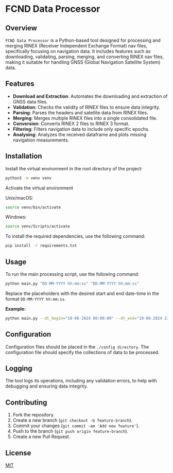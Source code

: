 # FCND Data Processor

## Overview

`FCND Data Processor` is a Python-based tool designed for processing and merging RINEX (Receiver Independent Exchange Format) nav files, specifically focusing on navigation data. It includes features such as downloading, validating, parsing, merging, and converting RINEX nav files, making it suitable for handling GNSS (Global Navigation Satellite System) data.

## Features

- **Download and Extraction**: Automates the downloading and extraction of GNSS data files.
- **Validation**: Checks the validity of RINEX files to ensure data integrity.
- **Parsing**: Parses the headers and satellite data from RINEX files.
- **Merging**: Merges multiple RINEX files into a single consolidated file.
- **Conversion**: Converts RINEX 2 files to RINEX 3 format.
- **Filtering**: Filters navigation data to include only specific epochs.
- **Analysing**: Analyzes the received dataframe and plots missing navigation measurements.

## Installation

Install the virtual environment in the root directory of the project:
```bash
python3 -m venv venv 
```

Activate the virtual environment

Unix/macOS:
```bash
source venv/bin/activate
```

Windows:
```bash
source venv/Scripts/activate
```

To install the required dependencies, use the following command:

```bash
pip install -r requirements.txt
```

## Usage

To run the main processing script, use the following command:
```bash
python main.py "DD-MM-YYYY hh:mm:ss" "DD-MM-YYYY hh:mm:ss"
```

Replace the placeholders with the desired start and end date-time in the format `DD-MM-YYYY hh:mm:ss`.

**Example:**
```bash
python main.py --dt_begin="10-06-2024 00:00:00" --dt_end="10-06-2024 23:59:59"
```

## Configuration

Configuration files should be placed in the `./config directory`. The configuration file should specify the collections of data to be processed.

## Logging

The tool logs its operations, including any validation errors, to help with debugging and ensuring data integrity.

## Contributing

1. Fork the repository.
2. Create a new branch (`git checkout -b feature-branch`).
3. Commit your changes (`git commit -am 'Add new feature'`).
4. Push to the branch (`git push origin feature-branch`).
5. Create a new Pull Request.

## License

[MIT](https://choosealicense.com/licenses/mit/)
